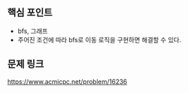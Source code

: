 ## 핵심 포인트

- bfs, 그래프
- 주어진 조건에 따라 bfs로 이동 로직을 구현하면 해결할 수 있다.

## 문제 링크

https://www.acmicpc.net/problem/16236
